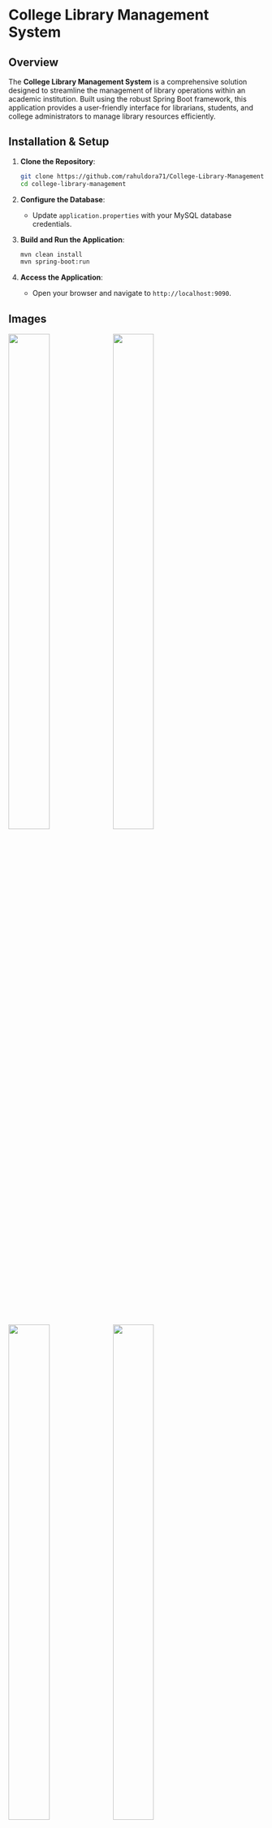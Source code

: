 
# College Library Management System

## Overview

The **College Library Management System** is a comprehensive solution designed to streamline the management of library operations within an academic institution. Built using the robust Spring Boot framework, this application provides a user-friendly interface for librarians, students, and college administrators to manage library resources efficiently.


## Installation & Setup

1. **Clone the Repository**:
   ```bash
   git clone https://github.com/rahuldora71/College-Library-Management.git
   cd college-library-management
   ```

2. **Configure the Database**:
   - Update `application.properties` with your MySQL database credentials.

3. **Build and Run the Application**:
   ```bash
   mvn clean install
   mvn spring-boot:run
   ```

4. **Access the Application**:
   - Open your browser and navigate to `http://localhost:9090`.

## Images
<div style="display=flex; flex-wrap=wrap;">
  

<img src="https://github.com/user-attachments/assets/aa646492-6461-4f41-895f-964f1eb5afba" width=40% height=50%>
<img src="https://github.com/user-attachments/assets/458dbc71-b6a3-4198-87d4-622dcb43e1e0" width=40% height=50%>
<img src="https://github.com/user-attachments/assets/e5817979-de89-4e8e-982d-a0ded6248a78" width=40% height=50%>
<img src="https://github.com/user-attachments/assets/a2a924c0-44b7-46f3-ac56-fb15e46e2fa7" width=40% height=50%>
<img src="https://github.com/user-attachments/assets/56c821f2-9fa7-4290-bcc0-676dcacddd51" width=40% height=50%>
<img src="https://github.com/user-attachments/assets/774a900a-de0f-44d9-92fa-bfc51390c3de" width=40% height=50%>
<img src="https://github.com/user-attachments/assets/41c9c7a0-9fe6-4d23-91f9-cd9b08171fce" width=40% height=50%>
<img src="https://github.com/user-attachments/assets/a3b7e259-f3da-4bca-af5f-a3d0984bcc43" width=40% height=50%>
</div>


## Features

### For Librarians:
- **Book Management**: Easily add, update, and manage book inventories, including categorization by status (available, issued, lost).
- **Issuing & Returning Books**: Seamlessly issue and return books, with automatic tracking of book status and student borrowing history.
- **User Management**: Manage student and staff profiles, including secure login credentials.
- **Reports & Analytics**: Generate detailed reports on book availability, borrowing trends, and overdue items.

### For Administrators:
- **System Configuration**: Configure global settings such as borrowing limits, overdue penalties, and user roles.
- **Security & Permissions**: Implement role-based access control to ensure secure access to different parts of the system.



## Technology Stack

- **Backend**: 
  - **Spring Boot**: Provides the foundation for the application, leveraging Spring MVC, Spring Data JPA, and Spring Security.
  - **Java**: Core language used for developing the application logic.
  - **MySQL**: Relational database management system for storing and managing library data.
  - **Hibernate**: ORM tool used for database interaction.

- **Frontend**: 
  - **Thymeleaf**: Template engine for rendering dynamic web pages.
  - **Bootstrap**: CSS framework used for creating responsive and visually appealing user interfaces.

- **Security**:
  - **Spring Security**: Handles authentication and authorization, ensuring secure access to the application.
 

- **File Management**:
  - **Local Storage**: Images and files are stored locally in the `images/` directory, categorized by type (e.g., book covers, user photos).

## Project Structure

- **Controllers**: Manage incoming HTTP requests and route them to the appropriate service.
- **Services**: Contain business logic and interact with repositories.
- **Repositories**: Handle data persistence and retrieval from the MySQL database.
- **Entities**: Define the data model and map to database tables.
- **Resources**: Contain static assets like images, and Thymeleaf templates for rendering views.

## Future Enhancements

- **Notification System**: Implement email or SMS notifications for overdue books and upcoming due dates.
- **Enhanced Reporting**: Add more detailed and customizable reports.
- **Mobile App**: Develop a companion mobile application for students and librarians.





### **BooksControllerApi**

| **API Name**         | **HTTP Method** | **Endpoint**                       | **Parameters**                                                                                                                                                        | **Description**                                                   |
|----------------------|-----------------|------------------------------------|-----------------------------------------------------------------------------------------------------------------------------------------------------------------------|-------------------------------------------------------------------|
| Get Books            | GET             | `/librarian/home/books-list`       | `page` (int, optional), `size` (int, optional), `principal` (Principal, auto-injected)                                                                                | Retrieves a paginated list of books available in the library.     |
| Search Books         | GET             | `/librarian/home/searched-books-list` | `page` (int, optional), `size` (int, optional), `search` (String, required), `filter` (String, optional), `principal` (Principal, auto-injected)                    | Searches for books based on a search term and an optional filter. |
| Book Suggestions     | GET             | `/librarian/home/book-suggestions` | `search` (String, required), `filter` (String, optional), `flag` (boolean, optional), `principal` (Principal, auto-injected)                                          | Provides book suggestions based on a search term and filters.     |
| Delete Book          | GET             | `/librarian/home/delete-book/{id}` | `id` (String, path variable, required), `session` (HttpSession, auto-injected), `principal` (Principal, auto-injected)                                                | Deletes a book based on its ID.                                   |
| Issue Book           | POST            | `/librarian/home/book-issue`       | `id` (String, required), `principal` (Principal, auto-injected)                                                                                                       | Approves and processes the issuing of a book to a student.        |
| Count Books          | GET             | `/librarian/home/count-books`      | `principal` (Principal, auto-injected)                                                                                                                                 | Returns a count of books by status for the librarian's college.   |

### **StudentControllerApi**

| **API Name**         | **HTTP Method** | **Endpoint**                       | **Parameters**                                                                                       | **Description**                                                   |
|----------------------|-----------------|------------------------------------|-------------------------------------------------------------------------------------------------------|-------------------------------------------------------------------|
| Search Users         | GET             | `/librarian/home/searched-user-list` | `search` (String, required), `principal` (Principal, auto-injected)                                   | Searches for users (students) in the system based on a search term.|
| Issue Book to Student| POST            | `/librarian/home/user-issue-book`  | `studentId` (String, required), `bookId` (String, required)                                           | Issues a book to a student after validating eligibility.          |
| Renew Book           | POST            | `/librarian/home/books_renew`      | `issuedBookId` (String, required)                                                                      | Renews an issued book, extending the borrowing period.            |


## Contributing

Contributions are welcome! If you'd like to contribute to this project, please fork the repository and submit a pull request.
## Authors

- [@rahuldora71](https://github.com/rahuldora71)

## License

This project is licensed under the [MIT License](LICENSE).

## WireFrame
![CLM Wire Frame drawio](https://github.com/user-attachments/assets/11890767-303f-4466-8411-8b1f01c54ccc)
